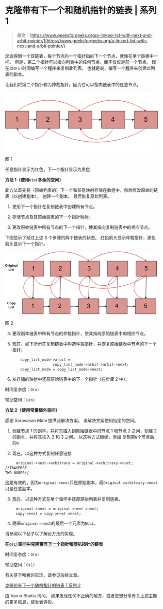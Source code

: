# 克隆带有下一个和随机指针的链表 | 系列 1

> 原文：[https://www.geeksforgeeks.org/a-linked-list-with-next-and-arbit-pointer/](https://www.geeksforgeeks.org/a-linked-list-with-next-and-arbit-pointer/)

您会得到一个双链表，每个节点的一个指针指向下一个节点，就像在单个链表中一样。 但是，第二个指针可以指向列表中的任何节点，而不仅仅是前一个节点。 现在以`O(n)`时间编写一个程序来复制此列表。 也就是说，编写一个程序来创建此列表的副本。

让我们将第二个指针称为仲裁指针，因为它可以指向链表中的任意节点。

![ArbitLinked List1](img/9a2dc0869e8167f443491a9b8511dcbb.png "ArbitLinked List1")

图 1

任意指针显示为红色，下一个指针显示为黑色

**方法 1（使用`O(n)`多余的空间）**

此方法首先将（原始列表的）下一个和任意映射存储在数组中，然后修改原始的链表（以创建副本）， 创建一个副本。 最后恢复原始列表。

1.  使用下一个指针在复制链表中创建所有节点。

2.  存储节点及其原​​始链表的下一个指针映射。

3.  更改原始链表中所有节点的下一个指针，使其指向复制链表中的相应节点。

下图显示了经过上述 3 个步骤的两个链表的状态。 红色箭头显示仲裁指针，黑色箭头显示下一个指针。

![ArbitLinked List2](img/3002c8b0f358bcf19a6a5208b810e6c0.png "ArbitLinked List2")

图 2

4.  更改副本链表中所有节点的仲裁指针，使其指向原始链表中的相应节点。

5.  现在，如下所示在复制链表中构造仲裁指针，并恢复原始链表中节点的下一个指针。

```
       copy_list_node->arbit =
                      copy_list_node->arbit->arbit->next;
       copy_list_node = copy_list_node->next; 

```

6.  从存储的映射中还原原始链表中的下一个指针（在步骤 2 中）。

时间复杂度：`O(n)`

辅助空间：`O(n)`

**方法 2（使用常量额外空间）**

感谢 Saravanan Mani 提供此解决方案。 该解决方案使用恒定的空间。

1.  创建节点 1 的副本，并将其插入到原始链表中的节点 1 和节点 2 之间，创建 2 的副本，并将其插入 2 和 3 之间。.以这种方式继续，添加 复制第`N`个节点后的`N`

2.  现在，以这种方式复制任意链接

```
     original->next->arbitrary = original->arbitrary->next;  /*TRAVERSE 
TWO NODES*/

```

这是有效的，因为`original->next`只是原始副本，而`Original->arbitrary->next`只是任意副本。

3.  现在，以这种方式在单个循环中还原原始列表并复制链表。

```
     original->next = original->next->next;
     copy->next = copy->next->next;

```

4.  确保`original->next`的最后一个元素为`NULL`。

请参阅以下帖子以了解此方法的实现。

[**在`O(1)`空间中克隆带有下一个指针和随机指针的链表**](https://www.geeksforgeeks.org/clone-linked-list-next-random-pointer-o1-space/)

时间复杂度：`O(n)`

辅助空间：`O(1)`

有关基于哈希的实现，请参见后续文章。

[克隆带有下一个随机指针的链表 | 系列 2](https://www.geeksforgeeks.org/clone-linked-list-next-arbit-pointer-set-2/)

由 Varun Bhatia 询问。 如果发现任何不正确的地方，或者您想分享有关上述主题的更多信息，请发表评论。


